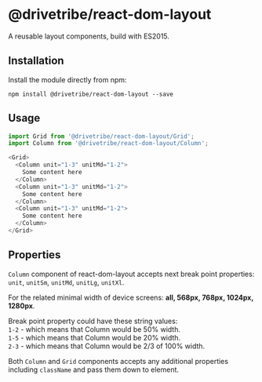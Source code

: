 # @drivetribe/react-dom-layout

A reusable layout components, build with ES2015.

## Installation

Install the module directly from npm:

```
npm install @drivetribe/react-dom-layout --save
```

## Usage

```js
import Grid from '@drivetribe/react-dom-layout/Grid';
import Column from '@drivetribe/react-dom-layout/Column';

<Grid>
  <Column unit="1-3" unitMd="1-2">
    Some content here
  </Column>
  <Column unit="1-3" unitMd="1-2">
    Some content here
  </Column>
  <Column unit="1-3" unitMd="1-2">
    Some content here
  </Column>
</Grid>
```
## Properties

`Column` component of react-dom-layout accepts next break point properties:
`unit`, `unitSm`, `unitMd`, `unitLg`, `unitXl`.

For the related minimal width of device screens:
**all, 568px, 768px, 1024px, 1280px**.

Break point property could have these string values:  
`1-2` - which means that Column would be 50% width.  
`1-5` - which means that Column would be 20% width.  
`2-3` - which means that Column would be 2/3 of 100% width.

Both `Column` and `Grid` components accepts any additional properties
including `className` and pass them down to element.
